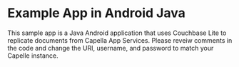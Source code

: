 # Example App in Android Java 

This sample app is a Java Android application that uses Couchbase Lite to replicate documents from Capella App Services.  Please reveiw comments in the code and change the URI, username, and password to match your Capelle instance.
